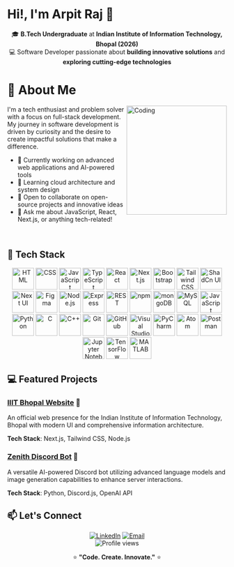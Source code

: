 # Hi!, I'm Arpit Raj 👋

<div align="center">

🎓 **B.Tech Undergraduate** at **Indian Institute of Information Technology, Bhopal (2026)**  
💻 Software Developer passionate about **building innovative solutions** and **exploring cutting-edge technologies**

</div>


# 🚀 About Me

<img align="right" alt="Coding" height="250" width="230" src="https://media4.giphy.com/media/VbnUQpnihPSIgIXuZv/200w.gif?cid=6c09b952nkp0uxgwf5y0gvr2run9tu8zdcaeo5s7h2nomel2&ep=v1_gifs_search&rid=200w.gif&ct=g">

I'm a tech enthusiast and problem solver with a focus on full-stack development. My journey in software development is driven by curiosity and the desire to create impactful solutions that make a difference.

- 🔭 Currently working on advanced web applications and AI-powered tools
- 🌱 Learning cloud architecture and system design
- 👯 Open to collaborate on open-source projects and innovative ideas
- 💬 Ask me about JavaScript, React, Next.js, or anything tech-related!


<br/>


## 🧰 Tech Stack

<div align="center">
  <img width="50" src="https://raw.githubusercontent.com/marwin1991/profile-technology-icons/refs/heads/main/icons/html.png" alt="HTML" title="HTML"/>
  <img width="50" src="https://raw.githubusercontent.com/marwin1991/profile-technology-icons/refs/heads/main/icons/css.png" alt="CSS" title="CSS"/>
  <img width="50" src="https://raw.githubusercontent.com/marwin1991/profile-technology-icons/refs/heads/main/icons/javascript.png" alt="JavaScript" title="JavaScript"/>
  <img width="50" src="https://raw.githubusercontent.com/marwin1991/profile-technology-icons/refs/heads/main/icons/typescript.png" alt="TypeScript" title="TypeScript"/>
  <img width="50" src="https://raw.githubusercontent.com/marwin1991/profile-technology-icons/refs/heads/main/icons/react.png" alt="React" title="React"/>
  <img width="50" src="https://raw.githubusercontent.com/marwin1991/profile-technology-icons/refs/heads/main/icons/next_js.png" alt="Next.js" title="Next.js"/>
  <img width="50" src="https://raw.githubusercontent.com/marwin1991/profile-technology-icons/refs/heads/main/icons/bootstrap.png" alt="Bootstrap" title="Bootstrap"/>
  <img width="50" src="https://raw.githubusercontent.com/marwin1991/profile-technology-icons/refs/heads/main/icons/tailwind_css.png" alt="Tailwind CSS" title="Tailwind CSS"/>
  <img width="50" src="https://raw.githubusercontent.com/marwin1991/profile-technology-icons/refs/heads/main/icons/shadcn_ui.png" alt="ShadCn UI" title="ShadCn UI"/>
  <img width="50" src="https://raw.githubusercontent.com/marwin1991/profile-technology-icons/refs/heads/main/icons/next_ui.png" alt="Next UI" title="Next UI"/>
  <img width="50" src="https://raw.githubusercontent.com/marwin1991/profile-technology-icons/refs/heads/main/icons/figma.png" alt="Figma" title="Figma"/>
  <img width="50" src="https://raw.githubusercontent.com/marwin1991/profile-technology-icons/refs/heads/main/icons/node_js.png" alt="Node.js" title="Node.js"/>
  <img width="50" src="https://raw.githubusercontent.com/marwin1991/profile-technology-icons/refs/heads/main/icons/express.png" alt="Express" title="Express"/>
  <img width="50" src="https://raw.githubusercontent.com/marwin1991/profile-technology-icons/refs/heads/main/icons/rest.png" alt="REST" title="REST"/>
  <img width="50" src="https://raw.githubusercontent.com/marwin1991/profile-technology-icons/refs/heads/main/icons/npm.png" alt="npm" title="npm"/>
  <img width="50" src="https://raw.githubusercontent.com/marwin1991/profile-technology-icons/refs/heads/main/icons/mongodb.png" alt="mongoDB" title="mongoDB"/>
  <img width="50" src="https://raw.githubusercontent.com/marwin1991/profile-technology-icons/refs/heads/main/icons/mysql.png" alt="MySQL" title="MySQL"/>
  <img width="50" src="https://raw.githubusercontent.com/marwin1991/profile-technology-icons/refs/heads/main/icons/javascript.png" alt="JavaScript" title="JavaScript"/>
  <img width="50" src="https://raw.githubusercontent.com/marwin1991/profile-technology-icons/refs/heads/main/icons/python.png" alt="Python" title="Python"/>
  <img width="50" src="https://raw.githubusercontent.com/marwin1991/profile-technology-icons/refs/heads/main/icons/c.png" alt="C" title="C"/>
  <img width="50" src="https://raw.githubusercontent.com/marwin1991/profile-technology-icons/refs/heads/main/icons/c++.png" alt="C++" title="C++"/>
  <img width="50" src="https://raw.githubusercontent.com/marwin1991/profile-technology-icons/refs/heads/main/icons/git.png" alt="Git" title="Git"/>
  <img width="50" src="https://raw.githubusercontent.com/marwin1991/profile-technology-icons/refs/heads/main/icons/github.png" alt="GitHub" title="GitHub"/>
  <img width="50" src="https://raw.githubusercontent.com/marwin1991/profile-technology-icons/refs/heads/main/icons/visual_studio_code.png" alt="Visual Studio Code" title="Visual Studio Code"/>
  <img width="50" src="https://raw.githubusercontent.com/marwin1991/profile-technology-icons/refs/heads/main/icons/pycharm.png" alt="PyCharm" title="PyCharm"/>
  <img width="50" src="https://raw.githubusercontent.com/marwin1991/profile-technology-icons/refs/heads/main/icons/atom.png" alt="Atom" title="Atom"/>
  <img width="50" src="https://raw.githubusercontent.com/marwin1991/profile-technology-icons/refs/heads/main/icons/postman.png" alt="Postman" title="Postman"/>
  <img width="50" src="https://raw.githubusercontent.com/marwin1991/profile-technology-icons/refs/heads/main/icons/jupyter_notebook.png" alt="Jupyter Notebook" title="Jupyter Notebook"/>
  <img width="50" src="https://raw.githubusercontent.com/marwin1991/profile-technology-icons/refs/heads/main/icons/tensorflow.png" alt="TensorFlow" title="TensorFlow"/>
  <img width="50" src="https://raw.githubusercontent.com/marwin1991/profile-technology-icons/refs/heads/main/icons/matlab.png" alt="MATLAB" title="MATLAB"/>
</div>

## 💻 Featured Projects

### [IIIT Bhopal Website](https://iiitbhopal-website.vercel.app/) 🏫
An official web presence for the Indian Institute of Information Technology, Bhopal with modern UI and comprehensive information architecture.

**Tech Stack**: Next.js, Tailwind CSS, Node.js

### [Zenith Discord Bot](https://github.com/M1CTIAN/Zenith) 🤖
A versatile AI-powered Discord bot utilizing advanced language models and image generation capabilities to enhance server interactions.

**Tech Stack**: Python, Discord.js, OpenAI API



## 📫 Let's Connect

<div align="center">
  <a href="https://www.linkedin.com/in/arpit-raj-52965a25a/"><img src="https://img.shields.io/badge/LinkedIn-%230077B5.svg?&style=for-the-badge&logo=linkedin&logoColor=white" alt="LinkedIn" /></a>
  <a href="mailto:raj.arpit140@gmail.com"><img src="https://img.shields.io/badge/Email-D14836?style=for-the-badge&logo=gmail&logoColor=white" alt="Email" /></a>
  <!-- Add your other social profiles here -->
</div>

<div align="center">
  <img src="https://komarev.com/ghpvc/?username=M1CTIAN&style=flat-square&color=blue" alt="Profile views" />
  <p>⭐️ <strong>"Code. Create. Innovate."</strong> ⭐️</p>
</div>
